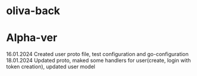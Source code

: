 # oliva-back

# Alpha-ver
16.01.2024 Created user proto file, test configuration and go-configuration 
18.01.2024 Updated proto, maked some handlers for user(create, login with token creation), updated user model